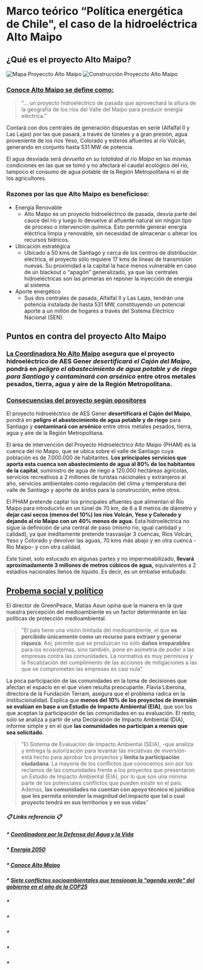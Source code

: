 # Marco teórico “Política energética de Chile", el caso de la hidroeléctrica Alto Maipo
## ¿Qué es el proyecto Alto Maipo?
![Mapa Proyeccto Alto Maipo](https://i.pinimg.com/564x/eb/95/e7/eb95e7b9fcf3cd14e10e8fab1eb0d879.jpg)
![Construcción Proyeccto Alto Maipo](https://3powershala.com/wp-content/uploads/2016/11/Alto-Maipo-1-770x513.jpg)
### [Conoce Alto Maipo se define como:](conocealtomaipo.cl)
> "... un proyecto hidroeléctrico de pasada que aprovechará la altura de la geografía de los ríos del Valle del Maipo para producir energía eléctrica."

Contará con dos centrales de generación dispuestas en serie (Alfalfal II y Las Lajas) por las que pasará, a través de túneles y a gran presión, agua proveniente de los ríos Yeso, Colorado y esteros afluentes al río Volcán, generando en conjunto hasta 531 MW de potencia.

El agua desviada será *devuelta en su totalidad al río Maipo* en las mismas condiciones en las que se tomó y no afectará el caudal ecológico del río, tampoco el consumo de agua potable de la Región Metropolitana ni el de los agricultores.


### Razones por las que Alto Maipo es beneficioso:
* Energía Renovable
  * Alto Maipo es un proyecto hidroeléctrico de pasada, desvía parte del cauce del río y luego lo devuelve al afluente natural sin ningún tipo de proceso o intervención química. Esto permite generar energía eléctrica limpia y renovable, sin necesidad de almacenar o alterar los recursos hídricos.
* Ubicación estratégica
  * Ubicado a 50 kms de Santiago y cerca de los centros de distribución eléctrica, el proyecto sólo requiere 17 kms de líneas de transmisión nuevas. Su proximidad a la capital la hace menos vulnerable en caso de un blackout o “apagón” generalizado, ya que las centrales hidroeléctricas son las primeras en reponer la inyección de energía al sistema.
* Aporte energético
  * Sus dos centrales de pasada, Alfalfal II y Las Lajas, tendrán una potencia instalada de hasta 531 MW, constituyendo un potencial aporte a un millón de hogares a través del Sistema Eléctrico Nacional (SEN).

## Puntos en contra del proyecto Alto Maipo
### [La Coordinadora No Alto Maipo](https://www.facebook.com/NoAlProyectoAltoMaipo) asegura que el proyecto hidroeléctrico de AES Gener *desertificará el Cajón del Maipo*, pondrá en *peligro el abastecimiento de agua potable y de riego para Santiago* y *contaminará con arsénico* entre otros metales pesados, tierra, agua y aire de la Región Metropolitana.

### [Consecuencias del proyecto según opositores](https://sustempo.com/consecuencias-ambientales-de-alto-maipo-segun-sus-opositores)
El proyecto hidroeléctrico de AES Gener **desertificará el Cajón del Maipo**, pondrá en **peligro el abastecimiento de agua potable y de riego** para Santiago y **contaminará con arsénico** entre otros metales pesados, tierra, agua y aire de la Región Metropolitana.

El área de intervención del Proyecto Hidroeléctrico Alto Maipo (PHAM) es la cuenca del río Maipo, que se ubica sobre el valle de Santiago cuya población es de 7.000.000 de habitantes. **Los principales servicios que aporta esta cuenca son abastecimiento de agua al 80% de los habitantes de la capital**, suministro de agua de riego a 120.000 hectáreas agrícolas, servicios recreativos a 2 millones de turistas nacionales y extranjeros al año, servicios ambientales como regulación del clima y temperatura del valle de Santiago y aporte de áridos para la construcción, entre otros.

El PHAM pretende captar los principales afluentes que alimentan el Río Maipo para introducirlo en un túnel de 70 km, de 6 a 8 metros de diámetro y **dejar casi secos (menos del 10%) los ríos Volcán, Yeso y Colorado y dejando al río Maipo con un 40% menos de agua.**  Esta hidroeléctrica  no sigue la definición de una central de paso (mismo río, igual cantidad y calidad), ya que ineditamente pretende trasvasijar 3 cuencas, Ríos Volcán, Yeso y Colorado y devolver las aguas, 70 kms más abajo y en otra cuenca -Río Maipo- y con otra calidad.

Este túnel, solo estucado en algunas partes y no impermeabilizado, **llevará aproximadamente 3 millones de metros cúbicos de agua,** equivalentes a 2 estadios nacionales llenos de líquido. Es decir, es un embalse entubado.

## [Probema social y político](https://www.latercera.com/nacional/noticia/siete-conflictos-socioambientales-ponen-jaque-la-agenda-verde-del-gobierno-ano-la-cop25/686013/)
El director de GreenPeace, Matías Asun opina que la manera en la que nuestra percepción del medioambiente es un factor determinante en las políticas de protección medioambiental.
> "El país tiene una visión limitada del medioambiente, el que **es percibido únicamente como un recurso para extraer y generar riqueza**. Así, permite que se produzcan no sólo **daños irreparables** para los ecosistemas, sino también, pone en asimetría de poder a las empresas contra las comunidades. La normativa es muy permisiva y la fiscalización del cumplimiento de las acciones de mitigaciones a las que se comprometen las empresas es casi nula"

La poca participación de las comunidades en la toma de decisiones que afectan el espacio en el que viven resulta preocupante. Flavia Liberona, directora de la Fundación Terram, asegura que el problema radica en la institucionalidad. Explica que **menos del 10% de los proyectos de inversión se evalúan en base a un Estudio de Impacto Ambiental (EIA)**, que son los que aceptan la participación de las comunidades en su evaluación. El resto, solo se analiza a partir de una Declaración de Impacto Ambiental (DIA), informe simple y en el que **las comunidades no participan a menos que sea solicitado**.
> "El Sistema de Evaluación de Impacto Ambiental (SEIA), -que analiza y entrega la autorización para levantar las iniciativas de inversión-  está hecho para aprobar los proyectos y **limita la participación ciudadana**. La mayoría de los conflictos que conocemos son por los reclamos de las comunidades frente a los proyectos que presentaron un Estudio de Impacto Ambiental (EIA), por lo que son una mínima parte de los potenciales conflictos que pueden existir en el país. Además, **las comunidades no cuentan con apoyo técnico ni jurídico que les permita entender la magnitud del impacto que tal o cual proyecto tendrá en sus territorios y en sus vidas**"

##### :clipboard: Links referencia :clipboard:
##### * [Coordinadora por la Defensa del Agua y la Vida](https://www.derechoalagua.cl/etiqueta/alto-maipo/)
##### * [Energía 2050](https://energia.gob.cl/sites/default/files/energia_2050_-_politica_energetica_de_chile.pdf)
##### * [Conoce Alto Maipo](https://conocealtomaipo.cl/)
##### * [Siete conflictos socioambientales que tensionan la "agenda verde" del gobierno en el año de la COP25](https://www.latercera.com/nacional/noticia/siete-conflictos-socioambientales-ponen-jaque-la-agenda-verde-del-gobierno-ano-la-cop25/686013/)
##### * []()
##### * []()
##### * []()
##### * []()
##### * []()
